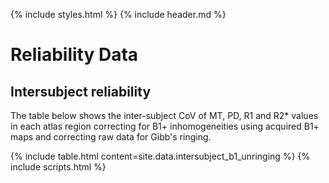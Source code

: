---
---

{% include styles.html %}
{% include header.md %}

# Reliability Data
## Intersubject reliability

The table below shows the inter-subject CoV of MT, PD, R1 and R2* values in each atlas region correcting for B1+ inhomogeneities using acquired B1+ maps and correcting raw data for Gibb's ringing.

{% include table.html content=site.data.intersubject_b1_unringing %}
{% include scripts.html %}